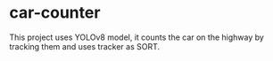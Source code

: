 # car-counter
This project uses YOLOv8 model, it counts the car on the highway by tracking them and uses tracker as SORT.
